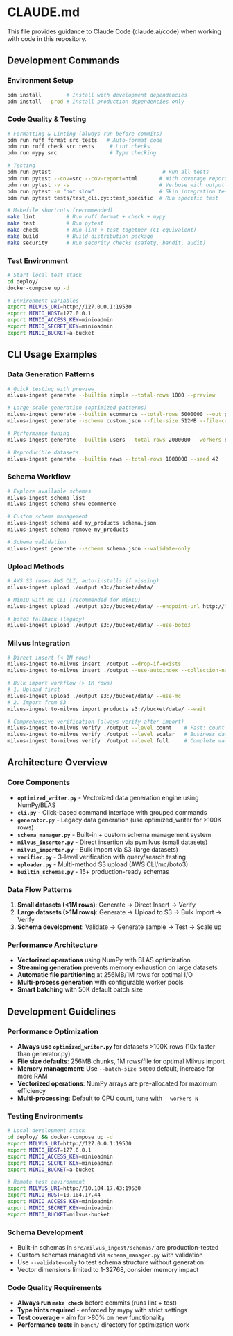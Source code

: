 # CLAUDE.md

This file provides guidance to Claude Code (claude.ai/code) when working with code in this repository.

## Development Commands

### Environment Setup
```bash
pdm install        # Install with development dependencies
pdm install --prod # Install production dependencies only
```

### Code Quality & Testing
```bash
# Formatting & Linting (always run before commits)
pdm run ruff format src tests   # Auto-format code
pdm run ruff check src tests     # Lint checks
pdm run mypy src                 # Type checking

# Testing
pdm run pytest                                    # Run all tests
pdm run pytest --cov=src --cov-report=html       # With coverage report
pdm run pytest -v -s                             # Verbose with output
pdm run pytest -m "not slow"                     # Skip integration tests
pdm run pytest tests/test_cli.py::test_specific  # Run specific test

# Makefile shortcuts (recommended)
make lint          # Run ruff format + check + mypy
make test          # Run pytest
make check         # Run lint + test together (CI equivalent)
make build         # Build distribution package
make security      # Run security checks (safety, bandit, audit)
```

### Test Environment
```bash
# Start local test stack
cd deploy/
docker-compose up -d

# Environment variables
export MILVUS_URI=http://127.0.0.1:19530
export MINIO_HOST=127.0.0.1
export MINIO_ACCESS_KEY=minioadmin
export MINIO_SECRET_KEY=minioadmin
export MINIO_BUCKET=a-bucket
```

## CLI Usage Examples

### Data Generation Patterns
```bash
# Quick testing with preview
milvus-ingest generate --builtin simple --total-rows 1000 --preview

# Large-scale generation (optimized patterns)
milvus-ingest generate --builtin ecommerce --total-rows 5000000 --out products/
milvus-ingest generate --schema custom.json --file-size 512MB --file-count 10

# Performance tuning
milvus-ingest generate --builtin users --total-rows 2000000 --workers 8 --batch-size 100000

# Reproducible datasets
milvus-ingest generate --builtin news --total-rows 1000000 --seed 42
```

### Schema Workflow
```bash
# Explore available schemas
milvus-ingest schema list
milvus-ingest schema show ecommerce

# Custom schema management
milvus-ingest schema add my_products schema.json
milvus-ingest schema remove my_products

# Schema validation
milvus-ingest generate --schema schema.json --validate-only
```

### Upload Methods
```bash
# AWS S3 (uses AWS CLI, auto-installs if missing)
milvus-ingest upload ./output s3://bucket/data/

# MinIO with mc CLI (recommended for MinIO)
milvus-ingest upload ./output s3://bucket/data/ --endpoint-url http://minio:9000 --use-mc

# boto3 fallback (legacy)
milvus-ingest upload ./output s3://bucket/data/ --use-boto3
```

### Milvus Integration
```bash
# Direct insert (< 1M rows)
milvus-ingest to-milvus insert ./output --drop-if-exists
milvus-ingest to-milvus insert ./output --use-autoindex --collection-name products

# Bulk import workflow (> 1M rows)
# 1. Upload first
milvus-ingest upload ./output s3://bucket/data/ --use-mc
# 2. Import from S3
milvus-ingest to-milvus import products s3://bucket/data/ --wait

# Comprehensive verification (always verify after import)
milvus-ingest to-milvus verify ./output --level count    # Fast: count + queries
milvus-ingest to-milvus verify ./output --level scalar   # Business data accuracy
milvus-ingest to-milvus verify ./output --level full     # Complete validation
```


## Architecture Overview

### Core Components
- **`optimized_writer.py`** - Vectorized data generation engine using NumPy/BLAS
- **`cli.py`** - Click-based command interface with grouped commands
- **`generator.py`** - Legacy data generation (use optimized_writer for >100K rows)
- **`schema_manager.py`** - Built-in + custom schema management system
- **`milvus_inserter.py`** - Direct insertion via pymilvus (small datasets)
- **`milvus_importer.py`** - Bulk import via S3 (large datasets)
- **`verifier.py`** - 3-level verification with query/search testing
- **`uploader.py`** - Multi-method S3 upload (AWS CLI/mc/boto3)
- **`builtin_schemas.py`** - 15+ production-ready schemas

### Data Flow Patterns
1. **Small datasets (<1M rows)**: Generate → Direct Insert → Verify
2. **Large datasets (>1M rows)**: Generate → Upload to S3 → Bulk Import → Verify
3. **Schema development**: Validate → Generate sample → Test → Scale up

### Performance Architecture
- **Vectorized operations** using NumPy with BLAS optimization
- **Streaming generation** prevents memory exhaustion on large datasets
- **Automatic file partitioning** at 256MB/1M rows for optimal I/O
- **Multi-process generation** with configurable worker pools
- **Smart batching** with 50K default batch size

## Development Guidelines

### Performance Optimization
- **Always use `optimized_writer.py`** for datasets >100K rows (10x faster than generator.py)
- **File size defaults**: 256MB chunks, 1M rows/file for optimal Milvus import
- **Memory management**: Use `--batch-size 50000` default, increase for more RAM
- **Vectorized operations**: NumPy arrays are pre-allocated for maximum efficiency
- **Multi-processing**: Default to CPU count, tune with `--workers N`

### Testing Environments
```bash
# Local development stack
cd deploy/ && docker-compose up -d
export MILVUS_URI=http://127.0.0.1:19530
export MINIO_HOST=127.0.0.1
export MINIO_ACCESS_KEY=minioadmin
export MINIO_SECRET_KEY=minioadmin
export MINIO_BUCKET=a-bucket

# Remote test environment
export MILVUS_URI=http://10.104.17.43:19530
export MINIO_HOST=10.104.17.44
export MINIO_ACCESS_KEY=minioadmin
export MINIO_SECRET_KEY=minioadmin
export MINIO_BUCKET=milvus-bucket
```

### Schema Development
- Built-in schemas in `src/milvus_ingest/schemas/` are production-tested
- Custom schemas managed via `schema_manager.py` with validation
- Use `--validate-only` to test schema structure without generation
- Vector dimensions limited to 1-32768, consider memory impact

### Code Quality Requirements
- **Always run `make check`** before commits (runs lint + test)
- **Type hints required** - enforced by mypy with strict settings
- **Test coverage** - aim for >80% on new functionality
- **Performance tests** in `bench/` directory for optimization work